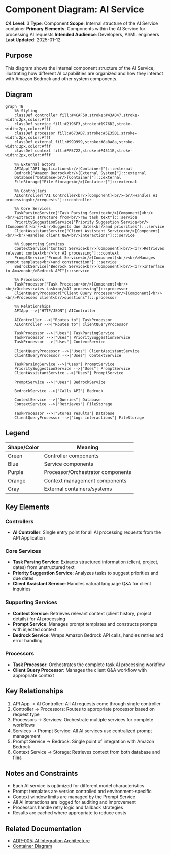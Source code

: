 # Component Diagram: AI Service

**C4 Level**: 3
**Type**: Component
**Scope**: Internal structure of the AI Service container
**Primary Elements**: Components within the AI Service for processing AI requests
**Intended Audience**: Developers, AI/ML engineers
**Last Updated**: 2025-01-12

## Purpose

This diagram shows the internal component structure of the AI Service, illustrating how different AI capabilities are organized and how they interact with Amazon Bedrock and other system components.

## Diagram

```mermaid
graph TB
    %% Styling
    classDef controller fill:#4CAF50,stroke:#43A047,stroke-width:2px,color:#fff
    classDef service fill:#2196F3,stroke:#1976D2,stroke-width:2px,color:#fff
    classDef processor fill:#673AB7,stroke:#5E35B1,stroke-width:2px,color:#fff
    classDef external fill:#999999,stroke:#8a8a8a,stroke-width:2px,color:#fff
    classDef context fill:#FF5722,stroke:#F4511E,stroke-width:2px,color:#fff

    %% External actors
    APIApp["API Application<br/>[Container]"]:::external
    Bedrock["Amazon Bedrock<br/>[External System]"]:::external
    Database["Database<br/>[Container]"]:::external
    FileStorage["File Storage<br/>[Container]"]:::external

    %% Controllers
    AIController["AI Controller<br/>[Component]<br/><br/>Handles AI processing<br/>requests"]:::controller

    %% Core Services
    TaskParsingService["Task Parsing Service<br/>[Component]<br/><br/>Extracts structure from<br/>raw task text"]:::service
    PrioritySuggestionService["Priority Suggestion Service<br/>[Component]<br/><br/>Suggests due dates<br/>and priorities"]:::service
    ClientAssistantService["Client Assistant Service<br/>[Component]<br/><br/>Handles client Q&A<br/>interactions"]:::service

    %% Supporting Services
    ContextService["Context Service<br/>[Component]<br/><br/>Retrieves relevant context<br/>for AI processing"]:::context
    PromptService["Prompt Service<br/>[Component]<br/><br/>Manages prompt templates<br/>and construction"]:::service
    BedrockService["Bedrock Service<br/>[Component]<br/><br/>Interface to Amazon<br/>Bedrock API"]:::service

    %% Processors
    TaskProcessor["Task Processor<br/>[Component]<br/><br/>Orchestrates task<br/>AI processing"]:::processor
    ClientQueryProcessor["Client Query Processor<br/>[Component]<br/><br/>Processes client<br/>questions"]:::processor

    %% Relationships
    APIApp -->|"HTTP/JSON"| AIController

    AIController -->|"Routes to"| TaskProcessor
    AIController -->|"Routes to"| ClientQueryProcessor

    TaskProcessor -->|"Uses"| TaskParsingService
    TaskProcessor -->|"Uses"| PrioritySuggestionService
    TaskProcessor -->|"Uses"| ContextService

    ClientQueryProcessor -->|"Uses"| ClientAssistantService
    ClientQueryProcessor -->|"Uses"| ContextService

    TaskParsingService -->|"Uses"| PromptService
    PrioritySuggestionService -->|"Uses"| PromptService
    ClientAssistantService -->|"Uses"| PromptService

    PromptService -->|"Uses"| BedrockService

    BedrockService -->|"Calls API"| Bedrock

    ContextService -->|"Queries"| Database
    ContextService -->|"Retrieves"| FileStorage

    TaskProcessor -->|"Stores results"| Database
    ClientQueryProcessor -->|"Logs interactions"| FileStorage
```

## Legend

| Shape/Color | Meaning                           |
| ----------- | --------------------------------- |
| Green       | Controller components             |
| Blue        | Service components                |
| Purple      | Processor/Orchestrator components |
| Orange      | Context management components     |
| Gray        | External containers/systems       |

## Key Elements

### Controllers

- **AI Controller**: Single entry point for all AI processing requests from the API Application

### Core Services

- **Task Parsing Service**: Extracts structured information (client, project, dates) from unstructured text
- **Priority Suggestion Service**: Analyzes tasks to suggest priorities and due dates
- **Client Assistant Service**: Handles natural language Q&A for client inquiries

### Supporting Services

- **Context Service**: Retrieves relevant context (client history, project details) for AI processing
- **Prompt Service**: Manages prompt templates and constructs prompts with injected context
- **Bedrock Service**: Wraps Amazon Bedrock API calls, handles retries and error handling

### Processors

- **Task Processor**: Orchestrates the complete task AI processing workflow
- **Client Query Processor**: Manages the client Q&A workflow with appropriate context

## Key Relationships

1. API App → AI Controller: All AI requests come through single controller
1. Controller → Processors: Routes to appropriate processor based on request type
1. Processors → Services: Orchestrate multiple services for complete workflows
1. Services → Prompt Service: All AI services use centralized prompt management
1. Prompt Service → Bedrock: Single point of integration with Amazon Bedrock
1. Context Service → Storage: Retrieves context from both database and files

## Notes and Constraints

- Each AI service is optimized for different model characteristics
- Prompt templates are version controlled and environment-specific
- Context window limits are managed by the Prompt Service
- All AI interactions are logged for auditing and improvement
- Processors handle retry logic and fallback strategies
- Results are cached where appropriate to reduce costs

## Related Documentation

- [ADR-005: AI Integration Architecture](../ADRs/ADR-005.md)
- [Container Diagram](./c4-container-diagram.md)
